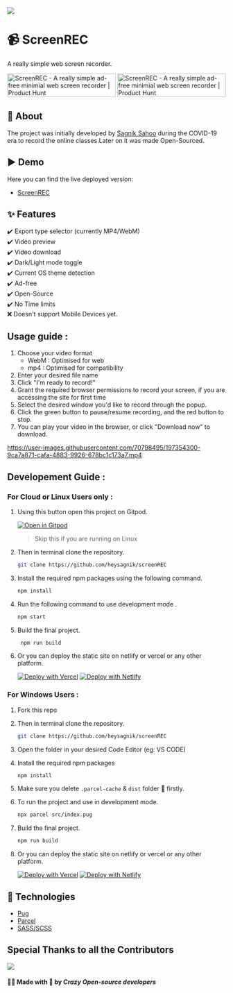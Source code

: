 <img src="https://api.microlink.io?url=https%3A%2F%2Fscreen-rec.vercel.app%2F&overlay.browser=dark&overlay.background=linear-gradient(225deg%2C%20%23FF057C%200%25%2C%20%238D0B93%2050%25%2C%20%23321575%20100%25)&screenshot=true&meta=false&embed=screenshot.url"/>

# 📹 ScreenREC

A really simple web screen recorder.

<a href="https://www.producthunt.com/posts/screenrec?utm_source=badge-featured&utm_medium=badge&utm_souce=badge-screenrec" target="_blank"><img src="https://api.producthunt.com/widgets/embed-image/v1/featured.svg?post_id=322532&theme=dark" alt="ScreenREC - A really simple ad-free minimial web screen recorder | Product Hunt" style="width: 250px; height: 54px;" width="250" height="54" /></a>     <a href="https://www.producthunt.com/posts/screenrec?utm_source=badge-top-post-badge&utm_medium=badge&utm_souce=badge-screenrec" target="_blank"><img src="https://api.producthunt.com/widgets/embed-image/v1/top-post-badge.svg?post_id=322532&theme=dark&period=daily" alt="ScreenREC - A really simple ad-free minimial web screen recorder | Product Hunt" style="width: 250px; height: 54px;" width="250" height="54" /></a>

## 🎯 About

The project was initially developed by [Sagnik Sahoo](https://twitter.com/heysagnik) during the COVID-19 era to record the online classes.Later on it was made Open-Sourced.

## ▶️ Demo

Here you can find the live deployed version:

- [ScreenREC](https://screen-rec.vercel.app/)

## ✨ Features

✔️ Export type selector (currently MP4/WebM)<br/>
✔️ Video preview<br/>
✔️ Video download<br/>
✔️ Dark/Light mode toggle<br/>
✔️ Current OS theme detection<br/>
✔️ Ad-free<br/>
✔️ Open-Source<br/>
✔️ No Time limits<br/>
❌ Doesn't support Mobile Devices yet.

## Usage guide :
1. Choose your video format 
    - WebM : Optimised for web
    - mp4 : Optimised for compatibility 
2. Enter your desired file name
3. Click "I'm ready to record!"
4. Grant the required browser permissions to record your screen, if you are accessing the site for first time
5. Select the desired window you'd like to record through the popup.
6. Click the green button to pause/resume recording, and the red button to stop.
7. You can play your video in the browser, or click "Download now" to download.




https://user-images.githubusercontent.com/70798495/197354300-9ca7a871-cafa-4883-9926-678bc1c173a7.mp4


## Developement Guide :
   ### For Cloud or Linux Users only :

1. Using this button open this project on Gitpod. 
   
   [![Open in Gitpod](https://gitpod.io/button/open-in-gitpod.svg)](https://gitpod.io/#https://github.com/heysagnik/screenREC)
   > Skip this if you are running on Linux

2. Then in terminal clone the repository.
   ```sh
   git clone https://github.com/heysagnik/screenREC
   ```

3. Install the required npm packages using the following command.
   ```sh
   npm install
   ```
4. Run the following command to use development mode .
   ```sh
   npm start
   ``` 
5. Build the final project.
   ```sh
    npm run build
   ```
6. Or you can deploy the static site on netlify or vercel or any other platform. 

   [![Deploy with Vercel](https://vercel.com/button)](https://vercel.com/new/clone?repository-url=https%3A%2F%2Fgithub.com%2Fheysagnik%2FscreenREC)  [![Deploy with Netlify](https://www.netlify.com/img/deploy/button.svg)](https://app.netlify.com/start/deploy?repository=https://github.com/heysagnik/screenREC)

  ### For Windows Users :

1. Fork this repo

2. Then in terminal clone the repository.
   ```sh
   git clone https://github.com/heysagnik/screenREC
   ```
3. Open the folder in your desired Code Editor (eg: VS CODE)
4. Install the required npm packages 
   ```sh
   npm install
   ```
5. Make sure you delete `.parcel-cache` & `dist` folder 📂 firstly.
6. To run the project and use in development mode.
   ```sh
   npx parcel src/index.pug
   ```
7. Build the final project.
   ```sh
   npm run build
   ```
8. Or you can deploy the static site on netlify or vercel or any other platform.

   [![Deploy with Vercel](https://vercel.com/button)](https://vercel.com/new/clone?repository-url=https%3A%2F%2Fgithub.com%2Fheysagnik%2FscreenREC) 
   [![Deploy with Netlify](https://www.netlify.com/img/deploy/button.svg)](https://app.netlify.com/start/deploy?repository=https://github.com/heysagnik/screenREC)


## 🚀 Technologies

- [Pug](https://pugjs.org/)
- [Parcel](https://parceljs.org/)
- [SASS/SCSS](https://sass-lang.com/)

## Special Thanks to all the Contributors 
<img src="https://contrib.rocks/image?repo=heysagnik/screenREC" />

 #### 🧑‍💻 Made with 💚 by ***Crazy Open-source developers*** 

